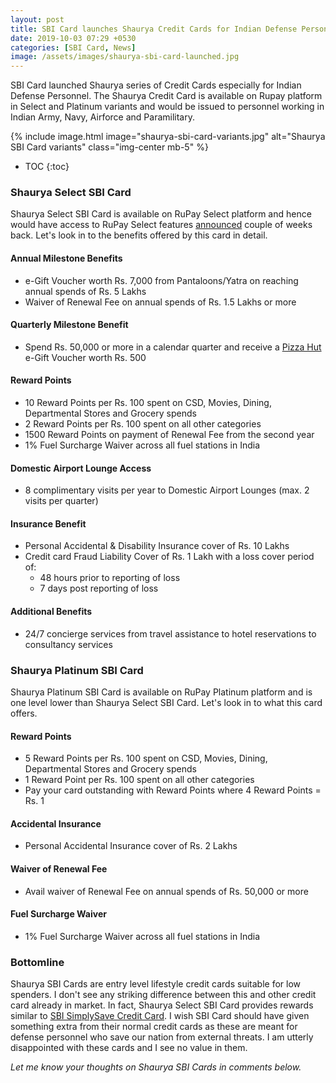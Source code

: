 ```yaml
---
layout: post
title: SBI Card launches Shaurya Credit Cards for Indian Defense Personnel
date: 2019-10-03 07:29 +0530
categories: [SBI Card, News]
image: /assets/images/shaurya-sbi-card-launched.jpg
---
```


SBI Card launched Shaurya series of Credit Cards especially for Indian Defense Personnel. The Shaurya Credit Card is available on Rupay platform in Select and Platinum variants and would be issued to personnel working in Indian Army, Navy, Airforce and Paramilitary.

{% include image.html image="shaurya-sbi-card-variants.jpg" alt="Shaurya SBI Card variants" class="img-center mb-5" %}

* TOC
{:toc}

### Shaurya Select SBI Card

Shaurya Select SBI Card is available on RuPay Select platform and hence would have access to RuPay Select features [announced](/rupay-select-credit-debit-cards-launched/) couple of weeks back. Let's look in to the benefits offered by this card in detail.

#### Annual Milestone Benefits

- e-Gift Voucher worth Rs. 7,000 from Pantaloons/Yatra on reaching annual spends of Rs. 5 Lakhs
- Waiver of Renewal Fee on annual spends of Rs. 1.5 Lakhs or more

#### Quarterly Milestone Benefit

- Spend Rs. 50,000 or more in a calendar quarter and receive a [Pizza Hut](https://l.cardinfo.in/pizzahut) e-Gift Voucher worth Rs. 500

#### Reward Points

- 10 Reward Points per Rs. 100 spent on CSD, Movies, Dining, Departmental Stores and Grocery spends
- 2 Reward Points per Rs. 100 spent on all other categories
- 1500 Reward Points on payment of Renewal Fee from the second year
- 1% Fuel Surcharge Waiver across all fuel stations in India

#### Domestic Airport Lounge Access

- 8 complimentary visits per year to Domestic Airport Lounges (max. 2 visits per quarter)

#### Insurance Benefit

- Personal Accidental & Disability Insurance cover of Rs. 10 Lakhs
- Credit card Fraud Liability Cover of Rs. 1 Lakh with a loss cover period of:
  - 48 hours prior to reporting of loss
  - 7 days post reporting of loss

#### Additional Benefits

- 24/7 concierge services from travel assistance to hotel reservations to consultancy services

### Shaurya Platinum SBI Card

Shaurya Platinum SBI Card is available on RuPay Platinum platform and is one level lower than Shaurya Select SBI Card. Let's look in to what this card offers.

#### Reward Points

- 5 Reward Points per Rs. 100 spent on CSD, Movies, Dining, Departmental Stores and Grocery spends
- 1 Reward Point per Rs. 100 spent on all other categories
- Pay your card outstanding with Reward Points where 4 Reward Points = Rs. 1

#### Accidental Insurance

- Personal Accidental Insurance cover of Rs. 2 Lakhs

#### Waiver of Renewal Fee

- Avail waiver of Renewal Fee on annual spends of Rs. 50,000 or more

#### Fuel Surcharge Waiver

- 1% Fuel Surcharge Waiver across all fuel stations in India

### Bottomline

Shaurya SBI Cards are entry level lifestyle credit cards suitable for low spenders. I don't see any striking difference between this and other credit card already in market. In fact, Shaurya Select SBI Card provides rewards similar to [SBI SimplySave Credit Card](/sbi-simplysave-credit-card-review/). I wish SBI Card should have given something extra from their normal credit cards as these are meant for defense personnel who save our nation from external threats. I am utterly disappointed with these cards and I see no value in them.

_Let me know your thoughts on Shaurya SBI Cards in comments below._
